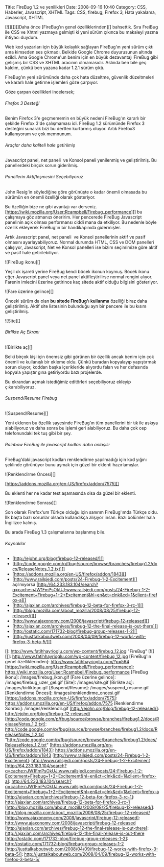 Title: FireBug 1.2 ve yenilikleri
Date: 2008-09-16 10:40
Category: CSS, Haberler, Javascript, XHTML
Tags: CSS, firebug, Firefox 3, Hata yakalama, Javascript, XHTML

[![][]][]Daha önce [FireBug'ın genel özelliklerinden][] bahsettik. Sıra
FreiBug ile CSS ve Xhtml yazmaya gelmişti ki yeni sürüm çıkınca bu
makaleyi yazma ihtiyacı duydum.

Web kod yazarları için büyük kolaylık sağlayan FireBug'ın yeni sürüm
çıktı ama kimseden ses çıkmadı. Belkide Google Chrome duyurusunun
altında ezildi. Ama Google Chrome'un benim için en büyük dezavantajı
FireBug gibi gelişmiş bir CSS ve XHTML aracının olmamasıdır. Aslında ben
bile geç kaldım, çünkü ben yazana kadar 1.2.1 sürüm çıktı.  
  
FireBug'ın yeni sürümünde daha çok hata düzeltme, güvenlik düzeltmeleri
ve kararlı hale getirme işlemleri göze çarpıyor.  
  
Göze çarpan özellikleri incelersek;<!--more-->

###### Firefox 3 Desteği

Benim Firefox 3'e geçmememin en büyük nedeni FireBug'ın kararlı bir
şekilde Firefox 3'de çalışmaması idi. FireBug 1.2 sürümünde Firefox 3
desteğini sunarak bizi bu dertten kurtarmış oluyor. Artık Firefox3
kullanıyorum ve çok memnunum.

###### Araçlar daha kaliteli hale getirilmiş

Javascript panel, net paneli  ve Konsol paneli yenilenmiş ve
geliştirilmiş. Bu panellerdeki birçok sorun giderilmiş.

###### Panellerin Aktifleşmesini Seçebiliyoruz

John Resig'in söylediğine göre görünüşte o kadar önemli olmasada bu
sürümün en önemli özelliği olarak gösteriyor.  
  
Bu özelliğin bize ne gibi avantajı var derseniz.
[https://wiki.mozilla.org/User:Rcampbell/Firebug_performance][] bu
çalışmaya göz atmanızı öneririm. Her pencerede FireBug Javascript
panelinin açık olması performansı ciddi mana da etkiliyor. Bu nedenle
böyle özellik ekleyerek FireBug'ın bir handikapınıda gidermişler.  
  
Artık Javascript panel, net paneli  ve Konsol panellerinin aktif ve
pasif olmasını ayarlayabiliyoruz. Normal durumda HTML, CSS ve DOM
panelleri çalışıyor, Javascript, Net ve Konsol panelleri ise bizim
seçimimize göre aktif ve pasif hale getirilebiliyor.

![FireBug ikonu][]  
  
Yeşil ok işareti yerine FireBug kendi böcek ikonun koymuş. Böcek ikonu
eğer Javascript panel veya net panel aktifleştirilirse normal rengini
alıyor. Farenin imlecini üzerine getirince kaç sitede aktif olduğu
bilgisini gösteriyor.

![Fare üzerine gelince][]  
  
Önceki sürüm da olan **bu sitede FireBug'ı kullanma** özelliği biraz
daha geliştirilmiş. Aktif site listesinin bulunduğu ayrı bir pencere ile
bu kısım geliştirilmiş.

![Site][]

###### Birlikte Aç Ekranı

![Birlikte aç][]

Belki birçok kişi için önemsiz gibi görünen bir özellik ancak benim için
çok önemli ve kullanışlı bir ekleme oldu. Çünkü buradan kopyalayıp
yapıştırmak sorun oluyor, koddan başka içerikleride alıyordu falan ve
her defasında kopyala yapıştır gına getiriyordu bazı projelerde.  
  
Bu ekrandan açmak istediğimiz editörleri seçebiliyoruz ekleyip
çıkarabiliyoruz.

###### Suspend/Resume Firebug

![Suspend/Resume][]

Yeni eklenen bu özellik sayesinde FireBug'ın tüm panellerini bir tık ile
askıya alabiliyoruz ve daha sonra bu işlemi geri alabiliyoruz. Bu daha
çok cep telefonundaki tek tuş gibi bir şey.

###### Rainbow FireBug ile javascript kodları daha anlaşılır

FireBug'daki javascript kodları renklendirme yapılmadığı için kod yığını
şeklinde görünüyor bunu aşmak için güzel bir eklenti hazırlamışlar.

![Renklendirme Öncesi][]

[https://addons.mozilla.org/en-US/firefox/addon/7575][]

Bu eklenti her ne kadar test aşamasında olsa da güzel bir eklenti.

![Renklendirme Sonrası][]

Son olarak Firefox'um Türkçe olduğu için sanırım FireBug'ımda Türkçe
oldu. İlk başta bazı sorunlar olsada kullandıkça alışıyor insan. Bazı
bölümler hala İngilizce kalmış.

Bu arada FireBug 1.3 çalışmalarına başlanmış bile.

###### Kaynaklar

-   [http://ejohn.org/blog/firebug-12-released/][]
-   [http://code.google.com/p/fbug/source/browse/branches/firebug1.2/docs/ReleaseNotes_1.2.txt][]
-   [https://addons.mozilla.org/en-US/firefox/addon/1843][]
-   [http://www.railsjedi.com/posts/24-Firebug-1-2-Excitement][]
    açılmıyorsa
    [http://64.233.183.104/search?q=cache:nJW1FmPsOkUJ:www.railsjedi.com/posts/24-Firebug-1-2-Excitement+Firebug+1+2+Excitement&hl=en&ct=clnk&cd=1&client=firefox-a][]
-   [http://ajaxian.com/archives/firebug-12-beta-for-firefox-3-rc-1][]
-   [http://blog.mozilla.com/about_mozilla/2008/08/25/firebug-12-released/][]
-   [http://www.ajaxonomy.com/2008/javascript/firebug-12-released][]
-   [http://ajaxian.com/archives/firebug-12-the-final-release-is-out-there][]
-   [http://ostatic.com/171732-blog/firebug-group-releases-1-2][]
-   [http://justtalkaboutweb.com/2008/04/09/firebug-12-works-with-firefox-3-beta-5/][]

</p>

  []: http://www.fatihhayrioglu.com/wp-content/firebug_12.jpg "FireBug"
  [![][]]: http://www.fatihhayrioglu.com/wp-content/firebug_12.jpg
  [FireBug'ın genel özelliklerinden]: http://www.fatihhayrioglu.com/?p=564
  [https://wiki.mozilla.org/User:Rcampbell/Firebug_performance]: https://wiki.mozilla.org/User:Rcampbell/Firebug_performance
  [FireBug ikonu]: /images/firebug_ikon.gif
  [Fare üzerine gelince]: /images/firebug_uzer_gel.gif
  [Site]: /images/site.gif
  [Birlikte aç]: /images/birlikteac.gif
  [Suspend/Resume]: /images/suspend_resume.gif
  [Renklendirme Öncesi]: /images/renklendirme_oncesi.gif
  [https://addons.mozilla.org/en-US/firefox/addon/7575]: https://addons.mozilla.org/en-US/firefox/addon/7575
  [Renklendirme Sonrası]: /images/renklendir.gif
  [http://ejohn.org/blog/firebug-12-released/]: http://ejohn.org/blog/firebug-12-released/
  [http://code.google.com/p/fbug/source/browse/branches/firebug1.2/docs/ReleaseNotes_1.2.txt]:
    http://code.google.com/p/fbug/source/browse/branches/firebug1.2/docs/ReleaseNotes_1.2.txt
    "http://code.google.com/p/fbug/source/browse/branches/firebug1.2/docs/ReleaseNotes_1.2.txt"
  [https://addons.mozilla.org/en-US/firefox/addon/1843]: https://addons.mozilla.org/en-US/firefox/addon/1843
  [http://www.railsjedi.com/posts/24-Firebug-1-2-Excitement]: http://www.railsjedi.com/posts/24-Firebug-1-2-Excitement
  [http://64.233.183.104/search?q=cache:nJW1FmPsOkUJ:www.railsjedi.com/posts/24-Firebug-1-2-Excitement+Firebug+1+2+Excitement&hl=en&ct=clnk&cd=1&client=firefox-a]:
    http://64.233.183.104/search?q=cache:nJW1FmPsOkUJ:www.railsjedi.com/posts/24-Firebug-1-2-Excitement+Firebug+1+2+Excitement&hl=en&ct=clnk&cd=1&client=firefox-a
  [http://ajaxian.com/archives/firebug-12-beta-for-firefox-3-rc-1]: http://ajaxian.com/archives/firebug-12-beta-for-firefox-3-rc-1
  [http://blog.mozilla.com/about_mozilla/2008/08/25/firebug-12-released/]:
    http://blog.mozilla.com/about_mozilla/2008/08/25/firebug-12-released/
  [http://www.ajaxonomy.com/2008/javascript/firebug-12-released]: http://www.ajaxonomy.com/2008/javascript/firebug-12-released
  [http://ajaxian.com/archives/firebug-12-the-final-release-is-out-there]:
    http://ajaxian.com/archives/firebug-12-the-final-release-is-out-there
  [http://ostatic.com/171732-blog/firebug-group-releases-1-2]: http://ostatic.com/171732-blog/firebug-group-releases-1-2
  [http://justtalkaboutweb.com/2008/04/09/firebug-12-works-with-firefox-3-beta-5/]:
    http://justtalkaboutweb.com/2008/04/09/firebug-12-works-with-firefox-3-beta-5/
